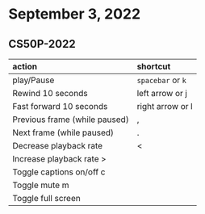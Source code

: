 # September 3, 2022

## CS50P-2022

| action     | shortcut          |
|:-----------|:------------------|
| play/Pause | `spacebar` or `k` |
| Rewind 10 seconds|	left arrow or j
| Fast forward 10 seconds|	right arrow or l
| Previous frame (while paused)|	,
| Next frame (while paused)|	.
| Decrease playback rate|	<
| Increase playback rate	>
| Toggle captions on/off	c
| Toggle mute	m
| Toggle full screen       |               |
